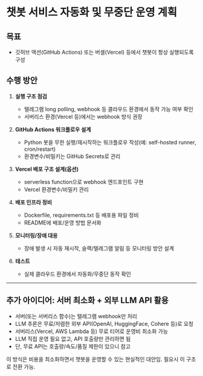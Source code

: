 # 챗봇 서비스 자동화 및 무중단 운영 계획

## 목표
- 깃허브 액션(GitHub Actions) 또는 버셀(Vercel) 등에서 챗봇이 항상 실행되도록 구성

## 수행 방안
1. **실행 구조 점검**
   - 텔레그램 long polling, webhook 등 클라우드 환경에서 동작 가능 여부 확인
   - 서버리스 환경(Vercel 등)에서는 webhook 방식 권장

2. **GitHub Actions 워크플로우 설계**
   - Python 봇을 무한 실행/재시작하는 워크플로우 작성(예: self-hosted runner, cron/restart)
   - 환경변수/비밀키는 GitHub Secrets로 관리

3. **Vercel 배포 구조 설계(옵션)**
   - serverless function으로 webhook 엔드포인트 구현
   - Vercel 환경변수/비밀키 관리

4. **배포 인프라 정비**
   - Dockerfile, requirements.txt 등 배포용 파일 정비
   - README에 배포/운영 방법 문서화

5. **모니터링/장애 대응**
   - 장애 발생 시 자동 재시작, 슬랙/텔레그램 알림 등 모니터링 방안 설계

6. **테스트**
   - 실제 클라우드 환경에서 자동화/무중단 동작 확인 

---

## 추가 아이디어: 서버 최소화 + 외부 LLM API 활용

- 서버(또는 서버리스 함수)는 텔레그램 webhook만 처리
- LLM 추론은 무료/저렴한 외부 API(OpenAI, HuggingFace, Cohere 등)로 요청
- 서버리스(Vercel, AWS Lambda 등) 무료 티어로 운영비 최소화 가능
- LLM 직접 운영 필요 없고, API 호출량만 관리하면 됨
- 단, 무료 API는 호출량/속도/품질 제한이 있으니 참고

이 방식은 비용을 최소화하면서 챗봇을 운영할 수 있는 현실적인 대안임. 필요시 이 구조로 전환 가능. 